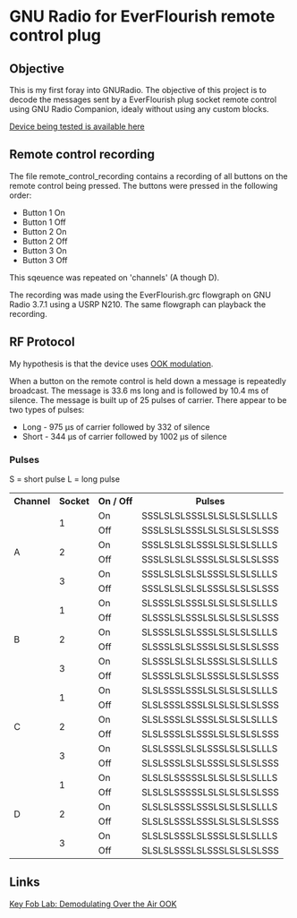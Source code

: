 GNU Radio for EverFlourish remote control plug
==============================================


## Objective
This is my first foray into GNURadio. The objective of this project is to decode the messages sent by a EverFlourish plug socket remote control using GNU Radio Companion, idealy without using any custom blocks.


[Device being tested is available here](http://www.clasohlson.com/no/Fjernstyrt-bryter-3-pack/36-3570)


## Remote control recording


The file remote_control_recording contains a recording of all buttons on the remote control being pressed. The buttons were pressed in the following order:

* Button 1 On
* Button 1 Off
* Button 2 On
* Button 2 Off
* Button 3 On
* Button 3 Off


This sqeuence was repeated on 'channels' (A though D). 

The recording was made using the EverFlourish.grc flowgraph on GNU Radio 3.7.1 using a USRP N210. The same flowgraph can playback the recording.

## RF Protocol

My hypothesis is that the device uses [OOK modulation](http://en.wikipedia.org/wiki/On-off_keying). 

When a button on the remote control is held down a message is repeatedly broadcast. The message is 33.6 ms long and is followed by 10.4 ms of silence. The message is built up of 25 pulses of carrier. There appear to be two types of pulses:

* Long - 975 µs of carrier followed by 332 of silence
* Short - 344 µs of carrier followed by 1002 µs of silence


### Pulses

S = short pulse
L = long pulse

<table>
<tr>
	<th>
		Channel
	</th>
	<th>
		Socket
	</th>
	<th>
		On / Off
	</th>
	<th>
		Pulses
	</th>
</tr>

<tr>
<td rowspan="6">A</td>
</td>
<td rowspan="2">1</td>
</td>
<td>On</td>
<td>SSSLSLSLSSSLSLSLSLSLSLLLS</td>
</td>
</tr>


<tr>
<td>Off</td>
<td>SSSLSLSLSSSLSLSLSLSLSLSSS</td>
</td>
</tr>

<tr>
</td>
<td rowspan="2">2</td>
</td>
<td>On</td>
<td>SSSLSLSLSLSSSLSLSLSLSLLLS</td>
</td>
</tr>

<tr>
<td>Off</td>
<td>SSSLSLSLSLSSSLSLSLSLSLSSS</td>
</td>
</tr>

<tr>
</td>
<td rowspan="2">3</td>
</td>
<td>On</td>
<td>SSSLSLSLSLSLSSSLSLSLSLLLS</td>
</td>
</tr>

<tr>
<td>Off</td>
<td>SSSLSLSLSLSLSSSLSLSLSLSSS</td>
</td>
</tr>

<tr>
<td rowspan="6">B</td>
</td>
<td rowspan="2">1</td>
</td>
<td>On</td>
<td>SLSSSLSLSSSLSLSLSLSLSLLLS</td>
</td>
</tr>

<tr>
<td>Off</td>
<td>SLSSSLSLSSSLSLSLSLSLSLSSS</td>
</td>
</tr>

<tr>
</td>
<td rowspan="2">2</td>
</td>
<td>On</td>
<td>SLSSSLSLSLSSSLSLSLSLSLLLS</td>
</td>
</tr>

<tr>
<td>Off</td>
<td>SLSSSLSLSLSSSLSLSLSLSLSSS</td>
</td>
</tr>

<tr>
</td>
<td rowspan="2">3</td>
</td>
<td>On</td>
<td>SLSSSLSLSLSLSSSLSLSLSLLLS</td>
</td>
</tr>

<tr>
<td>Off</td>
<td>SLSSSLSLSLSLSSSLSLSLSLSSS</td>
</td>
</tr>

<tr>
<td rowspan="6">C</td>
</td>
<td rowspan="2">1</td>
</td>
<td>On</td>
<td>SLSLSSSLSSSLSLSLSLSLSLLLS</td>
</td>
</tr>

<tr>
<td>Off</td>
<td>SLSLSSSLSSSLSLSLSLSLSLSSS</td>
</td>
</tr>

<tr>
</td>
<td rowspan="2">2</td>
</td>
<td>On</td>
<td>SLSLSSSLSLSSSLSLSLSLSLLLS</td>
</td>
</tr>

<tr>
<td>Off</td>
<td>SLSLSSSLSLSSSLSLSLSLSLSSS</td>
</td>
</tr>

<tr>
</td>
<td rowspan="2">3</td>
</td>
<td>On</td>
<td>SLSLSSSLSLSLSSSLSLSLSLLLS</td>
</td>
</tr>

<tr>
<td>Off</td>
<td>SLSLSSSLSLSLSSSLSLSLSLSSS</td>
</td>
</tr>

<tr>
<td rowspan="6">D</td>
</td>
<td rowspan="2">1</td>
</td>
<td>On</td>
<td>SLSLSLSSSSSLSLSLSLSLSLLLS</td>
</td>
</tr>

<tr>
<td>Off</td>
<td>SLSLSLSSSSSLSLSLSLSLSLSSS</td>
</td>
</tr>

<tr>
</td>
<td rowspan="2">2</td>
</td>
<td>On</td>
<td>SLSLSLSSSLSSSLSLSLSLSLLLS</td>
</td>
</tr>

<tr>
<td>Off</td>
<td>SLSLSLSSSLSSSLSLSLSLSLSSS</td>
</td>
</tr>

<tr>
</td>
<td rowspan="2">3</td>
</td>
<td>On</td>
<td>SLSLSLSSSLSLSSSLSLSLSLLLS</td>
</td>
</tr>

<tr>
<td>Off</td>
<td>SLSLSLSSSLSLSSSLSLSLSLSSS</td>
</td>
</tr>

</table>

## Links

[Key Fob Lab: Demodulating Over the Air OOK](http://www.ni.com/white-paper/13192/en/)


